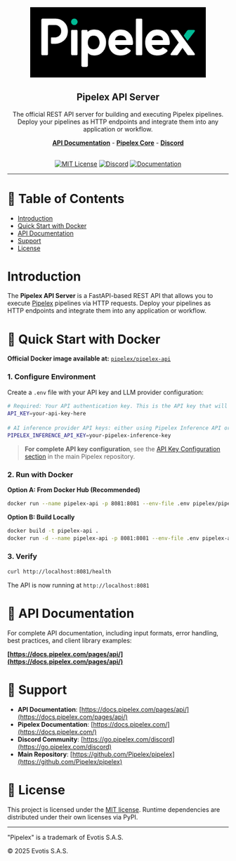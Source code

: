 <div align="center">
  <a href="https://www.pipelex.com/"><img src="https://raw.githubusercontent.com/Pipelex/pipelex/main/.github/assets/logo.png" alt="Pipelex Logo" width="400" style="max-width: 100%; height: auto;"></a>

  <h2 align="center">Pipelex API Server</h2>

The official REST API server for building and executing Pipelex pipelines. Deploy your pipelines as HTTP endpoints and integrate them into any application or workflow.

  <div>
    <a href="https://docs.pipelex.com/pages/api/"><strong>API Documentation</strong></a> -
    <a href="https://github.com/Pipelex/pipelex"><strong>Pipelex Core</strong></a> -
    <a href="https://go.pipelex.com/discord"><strong>Discord</strong></a>
  </div>
  <br/>

  <p align="center">
    <a href="LICENSE"><img src="https://img.shields.io/badge/License-MIT-blue.svg" alt="MIT License"></a>
    <a href="https://go.pipelex.com/discord"><img src="https://img.shields.io/badge/Discord-5865F2?logo=discord&logoColor=white" alt="Discord"></a>
    <a href="https://docs.pipelex.com/"><img src="https://img.shields.io/badge/Docs-03bb95?logo=read-the-docs&logoColor=white&style=flat" alt="Documentation"></a>
  </p>
</div>

---

# 📑 Table of Contents

- [Introduction](#introduction)
- [Quick Start with Docker](#-quick-start-with-docker)
- [API Documentation](#-api-documentation)
- [Support](#-support)
- [License](#-license)

# Introduction

The **Pipelex API Server** is a FastAPI-based REST API that allows you to execute [Pipelex](https://github.com/Pipelex/pipelex) pipelines via HTTP requests. Deploy your pipelines as HTTP endpoints and integrate them into any application or workflow.

# 🚀 Quick Start with Docker

**Official Docker image available at:** [`pipelex/pipelex-api`](https://hub.docker.com/r/pipelex/pipelex-api)

### 1. Configure Environment

Create a `.env` file with your API key and LLM provider configuration:

```bash
# Required: Your API authentication key. This is the API key that will be required to access the API.
API_KEY=your-api-key-here

# AI inference provider API keys: either using Pipelex Inference API or your own API key(s) (see configuration below)
PIPELEX_INFERENCE_API_KEY=your-pipelex-inference-key
```

> **For complete API key configuration**, see the [API Key Configuration section](https://github.com/Pipelex/pipelex#api-key-configuration) in the main Pipelex repository.

### 2. Run with Docker

**Option A: From Docker Hub (Recommended)**

```bash
docker run --name pipelex-api -p 8081:8081 --env-file .env pipelex/pipelex-api:latest
```

**Option B: Build Locally**

```bash
docker build -t pipelex-api .
docker run -d --name pipelex-api -p 8081:8081 --env-file .env pipelex-api
```

### 3. Verify

```bash
curl http://localhost:8081/health
```

The API is now running at `http://localhost:8081`

# 📖 API Documentation

For complete API documentation, including input formats, error handling, best practices, and client library examples:

**[https://docs.pipelex.com/pages/api/](https://docs.pipelex.com/pages/api/)**

# 💬 Support

- **API Documentation**: [https://docs.pipelex.com/pages/api/](https://docs.pipelex.com/pages/api/)
- **Pipelex Documentation**: [https://docs.pipelex.com/](https://docs.pipelex.com/)
- **Discord Community**: [https://go.pipelex.com/discord](https://go.pipelex.com/discord)
- **Main Repository**: [https://github.com/Pipelex/pipelex](https://github.com/Pipelex/pipelex)

# 📝 License

This project is licensed under the [MIT license](LICENSE). Runtime dependencies are distributed under their own licenses via PyPI.

---

"Pipelex" is a trademark of Evotis S.A.S.

© 2025 Evotis S.A.S.
